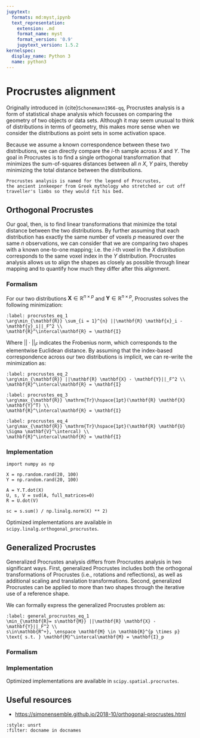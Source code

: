 ```yaml
---
jupytext:
  formats: md:myst,ipynb
  text_representation:
    extension: .md
    format_name: myst
    format_version: '0.9'
    jupytext_version: 1.5.2
kernelspec:
  display_name: Python 3
  name: python3
---
```


# Procrustes alignment

Originally introduced in {cite}`Schonemann1966-qq`,
Procrustes analysis is a form of statistical shape analysis which focusses on comparing the geometry of two objects or data sets.
Although it may seem unusual to think of distributions in terms of geometry,
this makes more sense when we consider the distributions as point sets in some activation space.

Because we assume a known correspondence between these two distributions,
we can directly compare the $i$-th sample across $X$ and $Y$.
The goal in Procrustes is to find a single orthogonal transformation that minimizes the sum-of-squares distances between all $n$ $X$, $Y$ pairs,
thereby minimizing the total distance between the distributions.

```{margin}
Procrustes analysis is named for the legend of Procrustes,
the ancient innkeeper from Greek mythology who stretched or cut off traveller's limbs so they would fit his bed.
```

## Orthogonal Procrustes

Our goal, then, is to find linear transformations that minimize the total distance between the two distributions.
By further assuming that each distribution has exactly the same number of voxels $p$ measured over the same $n$ observations,
we can consider that we are comparing two shapes with a known one-to-one mapping;
i.e. the $i$-th voxel in the $X$ distribution corresponds to the same voxel index in the $Y$ distribution.
Procrustes analysis allows us to align the shapes as closely as possible through linear mapping
and to quantify how much they differ after this alignment.

### Formalism

For our two distributions $\mathbf{X} \in \mathbb{R}^{n \times p}$ and
$\mathbf{Y} \in \mathbb{R}^{n \times p}$, Procrustes solves the following minimization:

```{math}
:label: procrustes_eq_1
\arg\min_{\mathbf{R}} \sum_{i = 1}^{n} ||\mathbf{R} \mathbf{x}_i - \mathbf{y}_i||_F^2 \\
\mathbf{R}^\intercal\mathbf{R} = \mathbf{I}
```

Where $|| \cdot ||_F$ indicates the Frobenius norm,
which corresponds to the elementwise Euclidean distance.
By assuming that the index-based correspondence across our two distributions is implicit,
we can re-write the minimization as:

```{math}
:label: procrustes_eq_2
\arg\min_{\mathbf{R}} ||\mathbf{R} \mathbf{X} - \mathbf{Y}||_F^2 \\
\mathbf{R}^\intercal\mathbf{R} = \mathbf{I}
```

```{math}
:label: procrustes_eq_3
\arg\max_{\mathbf{R}} \mathrm{Tr}\hspace{1pt}(\mathbf{R} \mathbf{X} \mathbf{Y}^T) \\
\mathbf{R}^\intercal\mathbf{R} = \mathbf{I}
```

```{math}
:label: procrustes_eq_4
\arg\max_{\mathbf{R}} \mathrm{Tr}\hspace{1pt}(\mathbf{R} \mathbf{U} \Sigma \mathbf{V}^\intercal) \\
\mathbf{R}^\intercal\mathbf{R} = \mathbf{I}
```

### Implementation

```{code} python3
import numpy as np

X = np.random.rand(20, 100)
Y = np.random.rand(20, 100)

A = Y.T.dot(X)
U, s, V = svd(A, full_matrices=0)
R = U.dot(V)

sc = s.sum() / np.linalg.norm(X) ** 2)
```

Optimized implementations are available in `scipy.linalg.orthogonal_procrustes`.

## Generalized Procrustes

Generalized Procrustes analysis differs from Procrustes analysis in two significant ways.
First, generalized Procrustes includes both the orthogonal transformations of Procrustes (i.e., rotations and reflections),
as well as additional scaling and translation transformations.
Second, generalized Procrustes can be applied to more than two shapes through the iterative use of a reference shape.

We can formally express the generalized Procrustes problem as:

```{math}
:label: general_procrustes_eq_1
\min_{\mathbf{R}= s\mathbf{M}} ||\mathbf{R} \mathbf{X} - \mathbf{Y}||_F^2 \\
s\in\mathbb{R^+}, \enspace \mathbf{M} \in \mathbb{R}^{p \times p} \text{ s.t. } \mathbf{M}^\intercal\mathbf{M} = \mathbf{I}_p
```

### Formalism


### Implementation

Optimized implementations are available in `scipy.spatial.procrustes`.

## Useful resources

- https://simonensemble.github.io/2018-10/orthogonal-procrustes.html

```{bibliography} references.bib
:style: unsrt
:filter: docname in docnames
```
